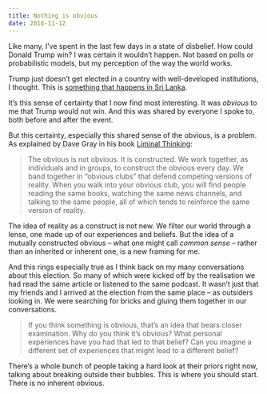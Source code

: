 ```yaml
---
title: Nothing is obvious
date: 2016-11-12
---
```


<!--kg-card-begin: html--><p>Like many, I’ve spent in the last few days in a state of disbelief. How could Donald Trump win? I was certain it wouldn’t happen. Not based on polls or probabilistic models, but my perception of the way the world works.</p>
<p>Trump just doesn’t get elected in a country with well-developed institutions, I thought. This is <a href="https://en.m.wikipedia.org/wiki/Mahinda_Rajapaksa">something that happens in Sri Lanka</a>.</p>
<p>It’s this sense of certainty that I now find most interesting. It was <em>obvious</em> to me that Trump would not win. And this was shared by everyone I spoke to, both before and after the event.</p>
<p>But this certainty, especially this shared sense of the obvious, is a problem. As explained by Dave Gray in his book <a href="https://www.amazon.com/Liminal-Thinking-Create-Change-Changing/dp/1933820462">Liminal Thinking</a>:</p>
<blockquote>
<p>The obvious is not obvious. It is constructed. We work together, as individuals and in groups, to construct the obvious every day. We band together in “obvious clubs” that defend competing versions of reality. When you walk into your obvious club, you will find people reading the same books, watching the same news channels, and talking to the same people, all of which tends to reinforce the same version of reality.</p>
</blockquote>
<p>The idea of reality as a construct is not new. We filter our world through a lense, one made up of our experiences and beliefs. But the idea of a mutually constructed obvious – what one might call <em>common sense</em> – rather than an inherited or inherent one, is a new framing for me.</p>
<p>And this rings especially true as I think back on my many conversations about this election. So many of which were kicked off by the realisation we had read the same article or listened to the same podcast. It wasn’t just that my friends and I arrived at the election from the same place – as outsiders looking in. We were searching for bricks and gluing them together in our conversations.</p>
<blockquote>
<p>If you think something is obvious, that’s an idea that bears closer examination. Why do you think it’s obvious? What personal experiences have you had that led to that belief? Can you imagine a different set of experiences that might lead to a different belief?</p>
</blockquote>
<p>There’s a whole bunch of people taking a hard look at their priors right now, talking about breaking outside their bubbles. This is where you should start. There is no inherent obvious.</p>
<!--kg-card-end: html-->